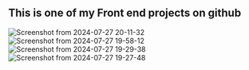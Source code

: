 ## This is one of my Front end projects on github 
![Screenshot from 2024-07-27 20-11-32](https://github.com/user-attachments/assets/39c2d519-62b1-47d5-b5c7-9c1611301068)
![Screenshot from 2024-07-27 19-58-12](https://github.com/user-attachments/assets/ae4eb4f1-140d-4675-bc1c-94c479944829)
![Screenshot from 2024-07-27 19-29-38](https://github.com/user-attachments/assets/4ae24af2-cfbe-4afe-9535-31028328b5ba)
![Screenshot from 2024-07-27 19-27-48](https://github.com/user-attachments/assets/39749345-1d39-47bc-986d-2720a0e2eecd)
